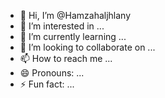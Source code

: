 - 👋 Hi, I’m @Hamzahaljhlany
- 👀 I’m interested in ...
- 🌱 I’m currently learning ...
- 💞️ I’m looking to collaborate on ...
- 📫 How to reach me ...
- 😄 Pronouns: ...
- ⚡ Fun fact: ...

<!---
Hamzahaljhlany/Hamzahaljhlany is a ✨ special ✨ repository because its `README.md` (this file) appears on your GitHub profile.
You can click the Preview link to take a look at your changes.
--->
